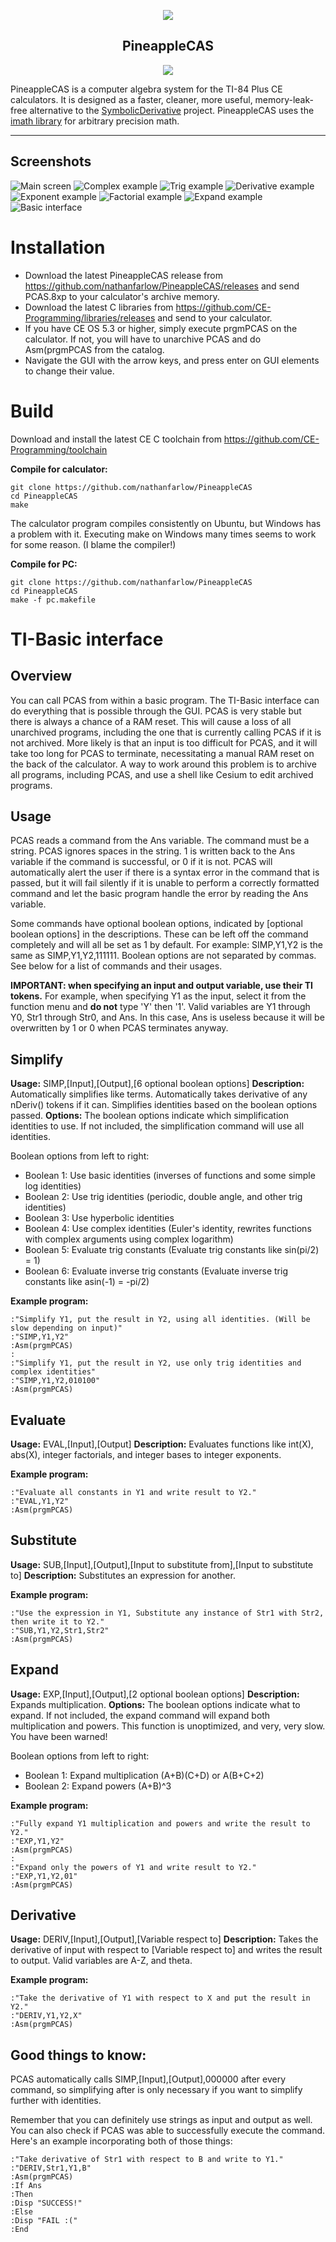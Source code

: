 <p align="center"><img src="https://raw.githubusercontent.com/nathanfarlow/PineappleCAS/master/img/logo.png"></p>
<h2 align="center"><b>PineappleCAS</b></h2>
<p align="center">
<a href="https://travis-ci.org/nathanfarlow/PineappleCAS" alt="Build Status"><img src="https://travis-ci.org/nathanfarlow/PineappleCAS.svg"></a>
</p>
<p>
PineappleCAS is a computer algebra system for the TI-84 Plus CE calculators. It is designed as a faster, cleaner, more useful, memory-leak-free alternative to the <a href="https://github.com/nathanfarlow/SymbolicDerivative">SymbolicDerivative</a> project. PineappleCAS uses the <a href="https://github.com/creachadair/imath">imath library</a> for arbitrary precision math.
</p>

<hr>

## Screenshots
![Main screen](https://raw.githubusercontent.com/nathanfarlow/PineappleCAS/master/img/simplify.png "GUI")
![Complex example](https://raw.githubusercontent.com/nathanfarlow/PineappleCAS/master/img/i^i.png "Complex simplification")
![Trig example](https://raw.githubusercontent.com/nathanfarlow/PineappleCAS/master/img/trig.png "Trig identity simplification")
![Derivative example](https://raw.githubusercontent.com/nathanfarlow/PineappleCAS/master/img/deriv.png "Derivative with respect to X")
![Exponent example](https://raw.githubusercontent.com/nathanfarlow/PineappleCAS/master/img/eval_exponent.png "Large exponent")
![Factorial example](https://raw.githubusercontent.com/nathanfarlow/PineappleCAS/master/img/eval_factorial.png "Large factorial")
![Expand example](https://raw.githubusercontent.com/nathanfarlow/PineappleCAS/master/img/expand.png "Expand expression")
![Basic interface](https://raw.githubusercontent.com/nathanfarlow/PineappleCAS/master/img/interface.png "Basic interface")

# Installation
* Download the latest PineappleCAS release from https://github.com/nathanfarlow/PineappleCAS/releases and send PCAS.8xp to your calculator's archive memory.
* Download the latest C libraries from https://github.com/CE-Programming/libraries/releases and send to your calculator.
* If you have CE OS 5.3 or higher, simply execute prgmPCAS on the calculator. If not, you will have to unarchive PCAS and do Asm(prgmPCAS from the catalog.
* Navigate the GUI with the arrow keys, and press enter on GUI elements to change their value.

# Build
Download and install the latest CE C toolchain from https://github.com/CE-Programming/toolchain

**Compile for calculator:**
```
git clone https://github.com/nathanfarlow/PineappleCAS
cd PineappleCAS
make
```
The calculator program compiles consistently on Ubuntu, but Windows has a problem with it. Executing make on Windows many times seems to work for some reason. (I blame the compiler!)

**Compile for PC:**
```
git clone https://github.com/nathanfarlow/PineappleCAS
cd PineappleCAS
make -f pc.makefile
```
# TI-Basic interface

## Overview
You can call PCAS from within a basic program. The TI-Basic interface can do everything that is possible through the GUI. PCAS is very stable but there is always a chance of a RAM reset. This will cause a loss of all unarchived programs, including the one that is currently calling PCAS if it is not archived. More likely is that an input is too difficult for PCAS, and it will take too long for PCAS to terminate, necessitating a manual RAM reset on the back of the calculator. A way to work around this problem is to archive all programs, including PCAS, and use a shell like Cesium to edit archived programs.

## Usage
PCAS reads a command from the Ans variable. The command must be a string. PCAS ignores spaces in the string. 1 is written back to the Ans variable if the command is successful, or 0 if it is not. PCAS will automatically alert the user if there is a syntax error in the command that is passed, but it will fail silently if it is unable to perform a correctly formatted command and let the basic program handle the error by reading the Ans variable.

Some commands have optional boolean options, indicated by [optional boolean options] in the descriptions. These can be left off the command completely and will all be set as 1 by default. For example: SIMP,Y1,Y2 is the same as SIMP,Y1,Y2,111111. Boolean options are not separated by commas. See below for a list of commands and their usages.

**IMPORTANT: when specifying an input and output variable, use their TI tokens.** For example, when specifying Y1 as the input, select it from the function menu and **do not** type 'Y' then '1'. Valid variables are Y1 through Y0, Str1 through Str0, and Ans. In this case, Ans is useless because it will be overwritten by 1 or 0 when PCAS terminates anyway.

## Simplify
**Usage:** SIMP,[Input],[Output],[6 optional boolean options]
**Description:** Automatically simplifies like terms. Automatically takes derivative of any nDeriv() tokens if it can. Simplifies identities based on the boolean options passed.
**Options:** The boolean options indicate which simplification identities to use. If not included, the simplification command will use all identities.

Boolean options from left to right:
- Boolean 1: Use basic identities (inverses of functions and some simple log identities)
- Boolean 2: Use trig identities (periodic, double angle, and other trig identities)
- Boolean 3: Use hyperbolic identities
- Boolean 4: Use complex identities (Euler's identity, rewrites functions with complex arguments using complex logarithm)
- Boolean 5: Evaluate trig constants (Evaluate trig constants like sin(pi/2) = 1)
- Boolean 6: Evaluate inverse trig constants (Evaluate inverse trig constants like asin(-1) = -pi/2)

**Example program:**
```
:"Simplify Y1, put the result in Y2, using all identities. (Will be slow depending on input)"
:"SIMP,Y1,Y2"
:Asm(prgmPCAS)
:
:"Simplify Y1, put the result in Y2, use only trig identities and complex identities"
:"SIMP,Y1,Y2,010100"
:Asm(prgmPCAS)
```

## Evaluate
**Usage:** EVAL,[Input],[Output]
**Description:** Evaluates functions like int(X), abs(X), integer factorials, and integer bases to integer exponents.

**Example program:**
```
:"Evaluate all constants in Y1 and write result to Y2."
:"EVAL,Y1,Y2"
:Asm(prgmPCAS)
```

## Substitute
**Usage:** SUB,[Input],[Output],[Input to substitute from],[Input to substitute to]
**Description:** Substitutes an expression for another.

**Example program:**
```
:"Use the expression in Y1, Substitute any instance of Str1 with Str2, then write it to Y2."
:"SUB,Y1,Y2,Str1,Str2"
:Asm(prgmPCAS)
```

## Expand
**Usage:** EXP,[Input],[Output],[2 optional boolean options]
**Description:** Expands multiplication.
**Options:** The boolean options indicate what to expand. If not included, the expand command will expand both multiplication and powers. This function is unoptimized, and very, very slow. You have been warned!

Boolean options from left to right:
- Boolean 1: Expand multiplication (A+B)(C+D) or A(B+C+2)
- Boolean 2: Expand powers (A+B)^3

**Example program:**
```
:"Fully expand Y1 multiplication and powers and write the result to Y2."
:"EXP,Y1,Y2"
:Asm(prgmPCAS)
:
:"Expand only the powers of Y1 and write result to Y2."
:"EXP,Y1,Y2,01"
:Asm(prgmPCAS)
```

## Derivative
**Usage:** DERIV,[Input],[Output],[Variable respect to]
**Description:** Takes the derivative of input with respect to [Variable respect to] and writes the result to output. Valid variables are A-Z, and theta.

**Example program:**
```
:"Take the derivative of Y1 with respect to X and put the result in Y2."
:"DERIV,Y1,Y2,X"
:Asm(prgmPCAS)
```

## Good things to know:
PCAS automatically calls SIMP,[Input],[Output],000000 after every command, so simplifying after is only necessary if you want to simplify further with identities.

Remember that you can definitely use strings as input and output as well. You can also check if PCAS was able to successfully execute the command. Here's an example incorporating both of those things:
```
:"Take derivative of Str1 with respect to B and write to Y1."
:"DERIV,Str1,Y1,B"
:Asm(prgmPCAS)
:If Ans
:Then
:Disp "SUCCESS!"
:Else
:Disp "FAIL :("
:End
```
